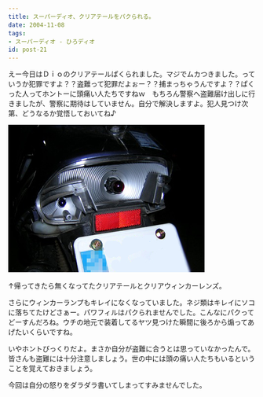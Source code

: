 ```yaml
---
title: スーパーディオ、クリアテールをパクられる。
date: 2004-11-08
tags:
- スーパーディオ - ひろディオ
id: post-21
---
```



<p class="sentence spacing10">えー今日はＤｉｏのクリアテールぱくられました。マジでムカつきました。っていうか犯罪ですよ？？盗難って犯罪だよぉー？？捕まっちゃうんですよ？？ぱくった人ってホントーに頭痛い人たちですねｗ　もちろん警察へ盗難届け出しに行きましたが、警察に期待はしていません。自分で解決しますよ。犯人見つけ次第、どうなるか覚悟しておいてね♪</p>
<div class="center spacing"><img class="img-fluid" src="/photo/diary/2004.11.08_zx1.jpg" alt=""></div>
<p class="sentence">↑帰ってきたら無くなってたクリアテールとクリアウィンカーレンズ。</p>
<p class="sentence">さらにウィンカーランプもキレイになくなっていました。ネジ類はキレイにソコに落ちてたけどさぁー。パワフィルはパクられませんでした。こんなにパクってどーすんだろね。ウチの地元で装着してるヤツ見つけた瞬間に後ろから煽ってあげたいくらいですね。</p>
<p class="sentence">いやホントびっくりだよ。まさか自分が盗難に合うとは思っていなかったんで。皆さんも盗難には十分注意しましょう。世の中には頭の痛い人たちもいるということを覚えておきましょう。</p>
<p class="sentence">今回は自分の怒りをダラダラ書いてしまってすみませんでした。</p>
